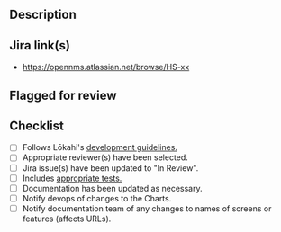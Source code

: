 ## Description
<!-- Describe this Pull Request, what it changes, and why it's necessary. -->

## Jira link(s)
- https://opennms.atlassian.net/browse/HS-xx

## Flagged for review
<!-- Flag things as "needs a close look" for reviewers, if necessary. Include as much detail as possible (line numbers, concerns, and so on). -->

## Checklist
* [ ] Follows Lōkahi's [development guidelines.](https://github.com/OpenNMS-Cloud/lokahi/wiki/Development-Guidelines)
* [ ] Appropriate reviewer(s) have been selected.
* [ ] Jira issue(s) have been updated to "In Review".
* [ ] Includes [appropriate tests.](https://github.com/OpenNMS-Cloud/lokahi/wiki/Test-Strategy)
* [ ] Documentation has been updated as necessary.
* [ ] Notify devops of changes to the Charts.
* [ ] Notify documentation team of any changes to names of screens or features (affects URLs).
